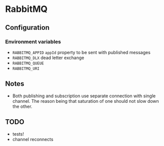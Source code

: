 # RabbitMQ

## Configuration

### Environment variables

- `RABBITMQ_APPID` `appId` property to be sent with published messages
- `RABBITMQ_DLX` dead letter exchange
- `RABBITMQ_QUEUE`
- `RABBITMQ_URI`

## Notes

- Both publishing and subscription use separate connection with single channel. The reason being that saturation of one should not slow down the other.

## TODO

- tests!
- channel reconnects
